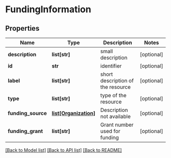# FundingInformation

## Properties
Name | Type | Description | Notes
------------ | ------------- | ------------- | -------------
**description** | **list[str]** | small description | [optional] 
**id** | **str** | identifier | [optional] 
**label** | **list[str]** | short description of the resource | [optional] 
**type** | **list[str]** | type of the resource | [optional] 
**funding_source** | [**list[Organization]**](Organization.md) | Description not available | [optional] 
**funding_grant** | **list[str]** | Grant number used for funding | [optional] 

[[Back to Model list]](../#documentation-for-models) [[Back to API list]](../#documentation-for-api-endpoints) [[Back to README]](../)


